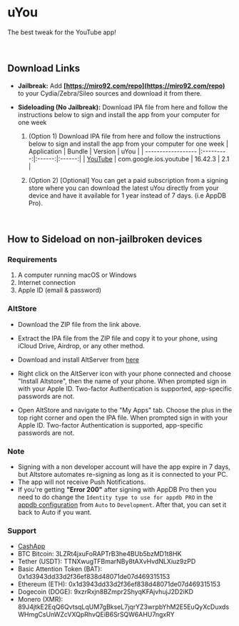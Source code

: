 # uYou

The best tweak for the YouTube app!

&nbsp;

## Download Links

* **Jailbreak:** Add __[https://miro92.com/repo](https://miro92.com/repo)__ to your Cydia/Zebra/Sileo sources and download it from there.
* **Sideloading (No Jailbreak):** 
    Download IPA file from here and follow the instructions below to sign and install the app from your computer for one week

    1. (Option 1) Download IPA file from here and follow the instructions below to sign and install the app from your computer for one week
        | Application | Bundle | Version | uYou |
        | ------------------ |:---------:|:------:|:------:|
        | [YouTube](https://miro92.com/repo/depictions/com.miro.uyou/iPA/YouTube_16.42.3_uYou_2.0.zip) | com.google.ios.youtube | 16.42.3 | 2.1 |
        
        
        
    2. (Option 2) [Optional] You can get a paid subscription from a signing store where you can download the latest uYou directly from your device and have it available for 1 year instead of 7 days. (i.e AppDB Pro).


&nbsp;

## How to Sideload on non-jailbroken devices

### Requirements

1. A computer running macOS or Windows
2. Internet connection
3. Apple ID (email & password)


### AltStore

* Download the ZIP file from the link above.

* Extract the IPA file from the ZIP file and copy it to your phone, using iCloud Drive, Airdrop, or any other method.

* Download and install AltServer from [here](https://altstore.io)

* Right click on the AltServer icon with your phone connected and choose "Install Altstore", then the name of your phone. When prompted sign in with your Apple ID. Two-factor Authentication is supported, app-specific passwords are not.

* Open AltStore and navigate to the "My Apps" tab. Choose the plus in the top right corner and open the IPA file. When prompted sign in with your Apple ID. Two-factor Authentication is supported, app-specific passwords are not.


### Note

* Signing with a non developer account will have the app expire in 7 days, but Altstore automates re-signing as long as it is connected to your PC.
* The app will not receive Push Notifications.
* If you're getting **"Error 200"** after signing with AppDB Pro then you need to do change the `Identity type to use for appdb PRO` in the [appdb configuration](https://user-images.githubusercontent.com/52943116/134609634-80155411-ef73-4c5a-89d3-263cf94602dc.PNG) from `Auto` to `Development`. After that, you can set it back to Auto if you want.


### Support
* [CashApp](https://cash.app/$MiRO92M)
* BTC Bitcoin: 3LZRt4jxuFoRAPTrB3he4BUb5bzMD1t8HK
* Tether (USDT): TTNXwugTFBmarNBy8tAXvHvdNLXiuz9zPD
* Basic Attention Token (BAT): 0x1d3943dd33d2f36ef838d48071de07d469315153
* Ethereum (ETH): 0x1d3943dd33d2f36ef838d48071de07d469315153
* Dogecoin (DOGE): 9xzrRxjn8BZmpr2ShyqKFAjvhujJ2D2iKD
* Monero (XMR): 89J4jtkE2EqQ6QvtsqLqUM7gBkseL7jqrYZ3wrpbYhM2E5EuQyXcDuxdsWHmgCsUnWZcVXQpRhvQEiB6SrSQW6AHU7ngxRY

